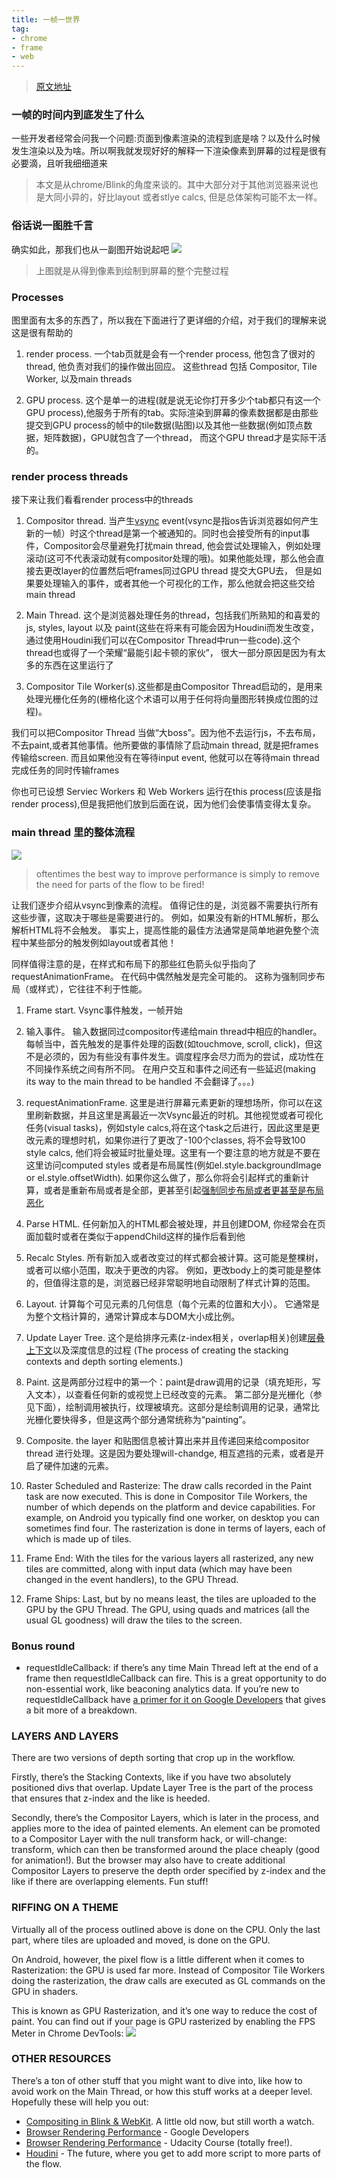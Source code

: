 ```yaml
---
title: 一帧一世界
tag:
- chrome 
- frame
- web
---
```

> [原文地址](https://aerotwist.com/blog/the-anatomy-of-a-frame/)
### 一帧的时间内到底发生了什么
一些开发者经常会问我一个问题:页面到像素渲染的流程到底是啥？以及什么时候发生渲染以及为啥。所以啊我就发现好好的解释一下渲染像素到屏幕的过程是很有必要滴，且听我细细道来

<!-- more -->

> 本文是从chrome/Blink的角度来谈的。其中大部分对于其他浏览器来说也是大同小异的，好比layout 或者stlye calcs, 但是总体架构可能不太一样。

### 俗话说一图胜千言
确实如此，那我们也从一副图开始说起吧
![](https://aerotwist.com/static/blog/the-anatomy-of-a-frame/anatomy-of-a-frame.svg)
> 上图就是从得到像素到绘制到屏幕的整个完整过程

### Processes
图里面有太多的东西了，所以我在下面进行了更详细的介绍，对于我们的理解来说这是很有帮助的
1. render process. 一个tab页就是会有一个render process, 他包含了很对的thread, 他负责对我们的操作做出回应。 这些thread 包括 Compositor, Tile Worker, 以及main threads

2. GPU process. 这个是单一的进程(就是说无论你打开多少个tab都只有这一个GPU process),他服务于所有的tab。实际渲染到屏幕的像素数据都是由那些提交到GPU process的帧中的tile数据(贴图)以及其他一些数据(例如顶点数据，矩阵数据)，GPU就包含了一个thread， 而这个GPU thread才是实际干活的。

### render process threads
接下来让我们看看render process中的threads
1. Compositor thread. 当产生[vsync](http://blog.csdn.net/zzqhost/article/details/7785376) event(vsync是指os告诉浏览器如何产生新的一帧）时这个thread是第一个被通知的。同时也会接受所有的input事件，Compositor会尽量避免打扰main thread, 他会尝试处理输入，例如处理滚动(这可不代表滚动就有compositor处理的哦)。如果他能处理，那么他会直接去更改layer的位置然后吧frames同过GPU thread 提交大GPU去， 但是如果要处理输入的事件，或者其他一个可视化的工作，那么他就会把这些交给main thread

2. Main Thread. 这个是浏览器处理任务的thread，包括我们所熟知的和喜爱的js, styles, layout 以及 paint(这些在将来有可能会因为Houdini而发生改变，通过使用Houdini我们可以在Compositor Thread中run一些code).这个thread也或得了一个荣耀“最能引起卡顿的家伙”， 很大一部分原因是因为有太多的东西在这里运行了

3. Compositor Tile Worker(s).这些都是由Compositor Thread启动的，是用来处理光栅化任务的(栅格化这个术语可以用于任何将向量图形转换成位图的过程)。

我们可以把Compositor Thread 当做“大boss”。因为他不去运行js，不去布局，不去paint,或者其他事情。他所要做的事情除了启动main thread, 就是把frames传输给screen. 而且如果他没有在等待input event, 他就可以在等待main thread完成任务的同时传输frames

你也可已设想 Serviec Workers 和 Web Workers 运行在this process(应该是指render process),但是我把他们放到后面在说，因为他们会使事情变得太复杂。

### main thread 里的整体流程
![](https://aerotwist.com/static/blog/the-anatomy-of-a-frame/main-thread.svg)

> oftentimes the best way to improve performance is simply to remove the need for parts of the flow to be fired!

让我们逐步介绍从vsync到像素的流程。 值得记住的是，浏览器不需要执行所有这些步骤，这取决于哪些是需要进行的。 例如，如果没有新的HTML解析，那么解析HTML将不会触发。 事实上，提高性能的最佳方法通常是简单地避免整个流程中某些部分的触发例如layout或者其他！

同样值得注意的是，在样式和布局下的那些红色箭头似乎指向了requestAnimationFrame。 在代码中偶然触发是完全可能的。 这称为强制同步布局（或样式），它往往不利于性能。

1. Frame start. Vsync事件触发，一帧开始

2. 输入事件。 输入数据同过compositor传递给main thread中相应的handler。每帧当中，首先触发的是事件处理的函数(如touchmove, scroll, click)，但这不是必须的，因为有些没有事件发生。调度程序会尽力而为的尝试，成功性在不同操作系统之间有所不同。 在用户交互和事件之间还有一些延迟(making its way to the main thread to be handled 不会翻译了。。。)

3. requestAnimationFrame. 这里是进行屏幕元素更新的理想场所，你可以在这里刷新数据，并且这里是离最近一次Vsync最近的时机。其他视觉或者可视化任务(visual tasks)，例如style calcs,将在这个task之后进行，因此这里是更改元素的理想时机，如果你进行了更改了-100个classes, 将不会导致100 style calcs, 他们将会被延时批量处理。这里有一个要注意的地方就是不要在这里访问computed styles 或者是布局属性(例如el.style.backgroundImage or el.style.offsetWidth). 如果你这么做了，那么你将会引起样式的重新计算，或者是重新布局或者是全部，更甚至引起[强制同步布局或者更甚至是布局恶化](https://developers.google.com/web/fundamentals/performance/rendering/avoid-large-complex-layouts-and-layout-thrashing?hl=en#avoid-layout-thrashing)

4. Parse HTML. 任何新加入的HTML都会被处理，并且创建DOM, 你经常会在页面加载时或者在类似于appendChild这样的操作后看到他

5. Recalc Styles. 所有新加入或者改变过的样式都会被计算。这可能是整棵树，或者可以缩小范围，取决于更改的内容。 例如，更改body上的类可能是整体的，但值得注意的是，浏览器已经非常聪明地自动限制了样式计算的范围。

6. Layout. 计算每个可见元素的几何信息（每个元素的位置和大小）。 它通常是为整个文档计算的，通常计算成本与DOM大小成比例。

7. Update Layer Tree. 这个是给排序元素(z-index相关，overlap相关)创建[层叠上下文](https://www.w3ctech.com/topic/1065)以及深度信息的过程
(The process of creating the stacking contexts and depth sorting elements.)

8. Paint. 这是两部分过程中的第一个：paint是draw调用的记录（填充矩形，写入文本），以查看任何新的或视觉上已经改变的元素。 第二部分是光栅化（参见下面），绘制调用被执行，纹理被填充。这部分是绘制调用的记录，通常比光栅化要快得多，但是这两个部分通常统称为“painting”。

9. Composite. the layer 和贴图信息被计算出来并且传递回来给compositor thread 进行处理。这是因为要处理will-chandge, 相互遮挡的元素，或者是开启了硬件加速的元素。

10. Raster Scheduled and Rasterize: The draw calls recorded in the Paint task are now executed. This is done in Compositor Tile Workers, the number of which depends on the platform and device capabilities. For example, on Android you typically find one worker, on desktop you can sometimes find four. The rasterization is done in terms of layers, each of which is made up of tiles.

11. Frame End: With the tiles for the various layers all rasterized, any new tiles are committed, along with input data (which may have been changed in the event handlers), to the GPU Thread.

12. Frame Ships: Last, but by no means least, the tiles are uploaded to the GPU by the GPU Thread. The GPU, using quads and matrices (all the usual GL goodness) will draw the tiles to the screen.


### Bonus round
* requestIdleCallback: if there’s any time Main Thread left at the end of a frame then requestIdleCallback can fire. This is a great opportunity to do non-essential work, like beaconing analytics data. If you’re new to requestIdleCallback have [a primer for it on Google Developers](https://developers.google.com/web/updates/2015/08/using-requestidlecallback?hl=en) that gives a bit more of a breakdown.

### LAYERS AND LAYERS
There are two versions of depth sorting that crop up in the workflow.

Firstly, there’s the Stacking Contexts, like if you have two absolutely positioned divs that overlap. Update Layer Tree is the part of the process that ensures that z-index and the like is heeded.

Secondly, there’s the Compositor Layers, which is later in the process, and applies more to the idea of painted elements. An element can be promoted to a Compositor Layer with the null transform hack, or will-change: transform, which can then be transformed around the place cheaply (good for animation!). But the browser may also have to create additional Compositor Layers to preserve the depth order specified by z-index and the like if there are overlapping elements. Fun stuff!

### RIFFING ON A THEME
Virtually all of the process outlined above is done on the CPU. Only the last part, where tiles are uploaded and moved, is done on the GPU.

On Android, however, the pixel flow is a little different when it comes to Rasterization: the GPU is used far more. Instead of Compositor Tile Workers doing the rasterization, the draw calls are executed as GL commands on the GPU in shaders.

This is known as GPU Rasterization, and it’s one way to reduce the cost of paint. You can find out if your page is GPU rasterized by enabling the FPS Meter in Chrome DevTools:
![](https://aerotwist.com/static/blog/the-anatomy-of-a-frame/fps-meter.jpg)

### OTHER RESOURCES
There’s a ton of other stuff that you might want to dive into, like how to avoid work on the Main Thread, or how this stuff works at a deeper level. Hopefully these will help you out:
  * [Compositing in Blink & WebKit](https://www.youtube.com/watch?v=Lpk1dYdo62o). A little old now, but still worth a watch.
  * [Browser Rendering Performance](https://developers.google.com/web/fundamentals/performance/rendering/) - Google Developers
  * [Browser Rendering Performance](https://www.udacity.com/courses/ud860) - Udacity Course (totally free!).
  * [Houdini](https://dassur.ma/things/houdini-intro/) - The future, where you get to add more script to more parts of the flow.
